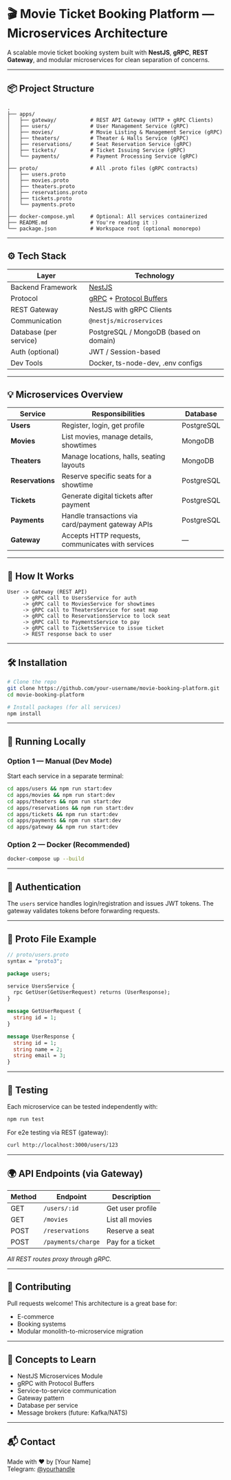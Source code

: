 # 🎬 Movie Ticket Booking Platform — Microservices Architecture

A scalable movie ticket booking system built with **NestJS**, **gRPC**, **REST Gateway**, and modular microservices for clean separation of concerns.

---

## 📦 Project Structure

```
.
├── apps/
│   ├── gateway/           # REST API Gateway (HTTP + gRPC Clients)
│   ├── users/             # User Management Service (gRPC)
│   ├── movies/            # Movie Listing & Management Service (gRPC)
│   ├── theaters/          # Theater & Halls Service (gRPC)
│   ├── reservations/      # Seat Reservation Service (gRPC)
│   ├── tickets/           # Ticket Issuing Service (gRPC)
│   └── payments/          # Payment Processing Service (gRPC)
│
├── proto/                 # All .proto files (gRPC contracts)
│   ├── users.proto
│   ├── movies.proto
│   ├── theaters.proto
│   ├── reservations.proto
│   ├── tickets.proto
│   └── payments.proto
│
├── docker-compose.yml     # Optional: All services containerized
├── README.md              # You're reading it :)
└── package.json           # Workspace root (optional monorepo)
```

---

## ⚙️ Tech Stack

| Layer              | Technology            |
|-------------------|------------------------|
| Backend Framework | [NestJS](https://nestjs.com) |
| Protocol          | [gRPC](https://grpc.io) + [Protocol Buffers](https://protobuf.dev) |
| REST Gateway      | NestJS with gRPC Clients |
| Communication     | `@nestjs/microservices` |
| Database (per service) | PostgreSQL / MongoDB (based on domain) |
| Auth (optional)   | JWT / Session-based |
| Dev Tools         | Docker, ts-node-dev, .env configs |

---

## 💡 Microservices Overview

| Service        | Responsibilities                                      | Database    |
|----------------|--------------------------------------------------------|-------------|
| **Users**      | Register, login, get profile                          | PostgreSQL  |
| **Movies**     | List movies, manage details, showtimes                | MongoDB     |
| **Theaters**   | Manage locations, halls, seating layouts              | MongoDB     |
| **Reservations** | Reserve specific seats for a showtime              | PostgreSQL  |
| **Tickets**    | Generate digital tickets after payment                | PostgreSQL  |
| **Payments**   | Handle transactions via card/payment gateway APIs     | PostgreSQL  |
| **Gateway**    | Accepts HTTP requests, communicates with services     | —           |

---

## 🚀 How It Works

```
User -> Gateway (REST API)
     -> gRPC call to UsersService for auth
     -> gRPC call to MoviesService for showtimes
     -> gRPC call to TheatersService for seat map
     -> gRPC call to ReservationsService to lock seat
     -> gRPC call to PaymentsService to pay
     -> gRPC call to TicketsService to issue ticket
     -> REST response back to user
```

---

## 🛠 Installation

```bash
# Clone the repo
git clone https://github.com/your-username/movie-booking-platform.git
cd movie-booking-platform

# Install packages (for all services)
npm install
```

---

## 📡 Running Locally

### Option 1 — Manual (Dev Mode)
Start each service in a separate terminal:

```bash
cd apps/users && npm run start:dev
cd apps/movies && npm run start:dev
cd apps/theaters && npm run start:dev
cd apps/reservations && npm run start:dev
cd apps/tickets && npm run start:dev
cd apps/payments && npm run start:dev
cd apps/gateway && npm run start:dev
```

### Option 2 — Docker (Recommended)
```bash
docker-compose up --build
```

---

## 🔐 Authentication

The `users` service handles login/registration and issues JWT tokens. The gateway validates tokens before forwarding requests.

---

## 📄 Proto File Example

```proto
// proto/users.proto
syntax = "proto3";

package users;

service UsersService {
  rpc GetUser(GetUserRequest) returns (UserResponse);
}

message GetUserRequest {
  string id = 1;
}

message UserResponse {
  string id = 1;
  string name = 2;
  string email = 3;
}
```

---

## 🧪 Testing

Each microservice can be tested independently with:

```bash
npm run test
```

For e2e testing via REST (gateway):
```bash
curl http://localhost:3000/users/123
```

---

## 🌍 API Endpoints (via Gateway)

| Method | Endpoint             | Description                   |
|--------|----------------------|-------------------------------|
| GET    | `/users/:id`         | Get user profile              |
| GET    | `/movies`            | List all movies               |
| POST   | `/reservations`      | Reserve a seat                |
| POST   | `/payments/charge`   | Pay for a ticket              |

*All REST routes proxy through gRPC.*

---

## 🤝 Contributing

Pull requests welcome! This architecture is a great base for:
- E-commerce
- Booking systems
- Modular monolith-to-microservice migration

---

## 🧠 Concepts to Learn

- NestJS Microservices Module
- gRPC with Protocol Buffers
- Service-to-service communication
- Gateway pattern
- Database per service
- Message brokers (future: Kafka/NATS)

---

## 📬 Contact

Made with ❤️ by [Your Name]  
Telegram: [@yourhandle](https://t.me/yourhandle)